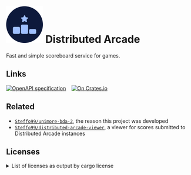 # ![](icon.png) Distributed Arcade

Fast and simple scoreboard service for games.

## Links

[![OpenAPI specification](https://img.shields.io/swagger/valid/3.0?specUrl=https%3A%2F%2Fraw.githubusercontent.com%2FSteffo99%2Fdistributed-arcade%2Fmain%2Fdocs%2Fopenapi.yaml&label=spec)](https://petstore.swagger.io/?url=https://raw.githubusercontent.com/Steffo99/distributed-arcade/main/docs/openapi.yaml)
 
[![On Crates.io](https://img.shields.io/crates/v/distributed_arcade)](https://crates.io/crates/distributed_arcade)

## Related

- [`Steffo99/unimore-bda-2`](https://github.com/Steffo99/unimore-bda-2), the reason this project was developed
- [`Steffo99/distributed-arcade-viewer`](https://github.com/Steffo99/distributed-arcade-viewer), a viewer for scores submitted to Distributed Arcade instances

## Licenses

<details>
<summary>List of licenses as output by cargo license</summary>

- **`(MIT OR Apache-2.0) AND Unicode-DFS-2016`** (1): unicode-ident
- **`AGPL-3.0-or-later`** (1): distributed_arcade
- **`Apache-2.0`** (1): sync_wrapper
- **`Apache-2.0 OR Apache-2.0 WITH LLVM-exception OR MIT`** (1): wasi
- **`Apache-2.0 OR BSL-1.0`** (1): ryu
- **`Apache-2.0 OR MIT`** (81): ahash, arc-swap, async-trait, autocfg, bitflags, cfg-if, env_logger, fnv, form_urlencoded, futures, futures-channel, futures-core, futures-executor, futures-io, futures-macro, futures-sink, futures-task, futures-util, getrandom, hermit-abi, hermit-abi, http, httparse, httpdate, humantime, idna, itoa, lazy_static, libc, lock_api, log, mime, num_cpus, once_cell, parking_lot, parking_lot_core, percent-encoding, pin-project, pin-project-internal, pin-project-lite, pin-utils, ppv-lite86, pretty_env_logger, proc-macro2, quick-error, quote, r2d2, rand, rand_chacha, rand_core, regex, regex-syntax, rustversion, scheduled-thread-pool, scopeguard, serde, serde_derive, serde_json, serde_path_to_error, serde_urlencoded, signal-hook-registry, smallvec, socket2, syn, unicode-bidi, unicode-normalization, url, version_check, winapi, winapi-i686-pc-windows-gnu, winapi-x86_64-pc-windows-gnu, windows-sys, windows-sys, windows-targets, windows_aarch64_gnullvm, windows_aarch64_msvc, windows_i686_gnu, windows_i686_msvc, windows_x86_64_gnu, windows_x86_64_gnullvm, windows_x86_64_msvc
- **`Apache-2.0 OR MIT OR Zlib`** (2): tinyvec, tinyvec_macros
- **`BSD-3-Clause`** (2): redis, sha1_smol
- **`MIT`** (25): atty, axum, axum-core, bytes, combine, crc16, http-body, http-range-header, hyper, matchit, mio, redox_syscall, slab, tokio, tokio-macros, tokio-util, tower, tower-http, tower-http, tower-layer, tower-service, tracing, tracing-core, try-lock, want
- **`MIT OR Unlicense`** (4): aho-corasick, memchr, termcolor, winapi-util

</details>
